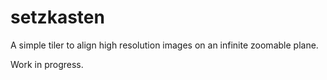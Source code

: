 # setzkasten

A simple tiler to align high resolution images on an infinite zoomable plane. 

Work in progress.